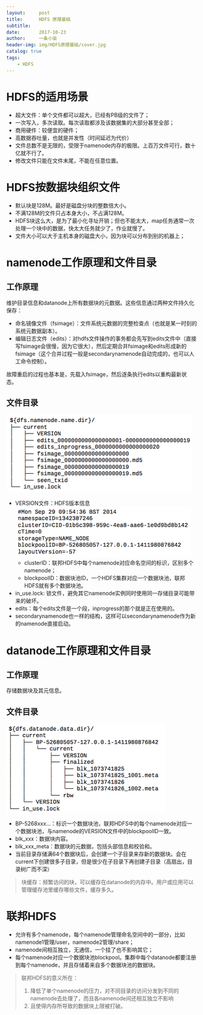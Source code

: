 ```yaml
---
layout:     post
title:      HDFS 原理基础
subtitle:   
date:       2017-10-23
author:     一条小虫
header-img: img/HDFS原理基础/cover.jpg
catalog: true
tags:
    - HDFS
---
```


# HDFS的适用场景

- 超大文件：单个文件都可以超大，已经有PB级的文件了；
- 一次写入，多次读取。每次读取都涉及该数据集的大部分甚至全部；
- 商用硬件：较便宜的硬件；
- 高数据吞吐量，也就是并发性（时间延迟为代价）
- 文件总数不是无限的，受限于namenode内存的极限。上百万文件可行，数十亿就不行了。
- 修改文件只能在文件末尾，不能在任意位置。

# HDFS按数据块组织文件

- 默认块是128M。最好是磁盘分块的整数倍大小。
- 不满128M的文件只占本身大小，不占满128M。
- HDFS块这么大，是为了最小化寻址开销；但也不能太大，map任务通常一次处理一个块中的数据，快太大任务就少了，作业就慢了。
- 文件大小可以大于主机本身的磁盘大小，因为块可以分布到别的机器上；

# namenode工作原理和文件目录

## 工作原理

维护目录信息和datanode上所有数据块的元数据。这些信息通过两种文件持久化保存：

- 命名镜像文件（fsimage）：文件系统元数据的完整检查点（也就是某一时刻的系统元数据副本）。
- 编辑日志文件（edits）：对hdfs文件操作的事务都会先写到edits文件中（直接写fsimage会很慢，因为它很大），然后定期合并fsimage和edits形成新的fsimage（这个合并过程一般是secondarynamenode自动完成的，也可以人工命令控制）。

故障重启的过程也基本是，先载入fsimage，然后逐条执行edits以重构最新状态。

## 文件目录

![](/img/HDFS原理基础/namenode文件目录.png)

- VERSION文件：HDFS版本信息
	![](/img/HDFS原理基础/version文件.png)
	- clusterID：联邦HDFS中每个namenode对应命名空间的标识，区别多个namenode；
	- blockpoolID：数据块池ID，一个HDFS集群对应一个数据块池，联邦HDFS就有多个数据块池。
- in_use.lock: 锁文件，避免其它namenode实例同时使用同一存储目录可能带来的破坏。
- edits：每个edits文件是一个段，inprogress的那个就是正在使用的。
- secondarynamenode也一样的结构，这样可以secondarynamenode作为新的namenode直接启动。

# datanode工作原理和文件目录

## 工作原理

存储数据块及其元信息。

## 文件目录

![](/img/HDFS原理基础/datanode文件目录.png)

- BP-5268xxx...：标识一个数据块池，联邦HDFS中的每个namenode对应一个数据块池，与namenode的VERSION文件中的blockpoolID一致。
- blk_xxx：数据块内容。
- blk_xxx_meta：数据块的元数据，包括头部信息和校验和。
- 当前目录存储满64个数据块后，会创建一个子目录来存新的数据块。会在current下创建很多子目录，但是很少在子目录下再创建子目录（高扇出，目录树广而不深）

> 块缓存：频繁访问的块，可以缓存在datanode的内存中。用户或应用可以管理缓存池里缓存哪些文件，缓存多久。

# 联邦HDFS

- 允许有多个namenode，每个namenode管理命名空间中的一部分，比如namenode1管理/user，namenode2管理/share；
- namenode间相互独立，无通信，一个挂了也不影响其它；
- 每个namenode对应一个数据块池blockpool。集群中每个datanode都要注册到每个namenode，并且存储着来自多个数据块池的数据块。

> 联邦HDFS的意义所在：
> 1. 降低了单个namenode的压力，对不同目录的访问分发到不同的namenode去处理了，而且各namenode间还相互独立不影响
> 2. 且使得内存所导致的数据块上限被打破。


